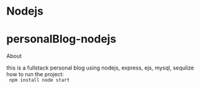 # Nodejs
# personalBlog-nodejs
About

this is a fullstack personal blog using nodejs, express, ejs, mysql, sequlize 
how to run the project:<br/>
<code>
npm install
node start
</code>
